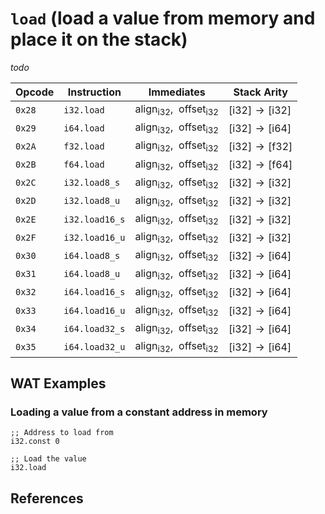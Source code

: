 
# `load` (load a value from memory and place it on the stack)

_todo_



| Opcode | Instruction    | Immediates    | Stack Arity |
|--------|----------------|---------------|-------------|
| `0x28` | `i32.load`     | $\text{align}_\text{i32},\enspace\text{offset}_\text{i32}$ | $[ \text{i32} ] \to [ \text{i32} ]$ |
| `0x29` | `i64.load`     | $\text{align}_\text{i32},\enspace\text{offset}_\text{i32}$ | $[ \text{i32} ] \to [ \text{i64} ]$ |
| `0x2A` | `f32.load`     | $\text{align}_\text{i32},\enspace\text{offset}_\text{i32}$ | $[ \text{i32} ] \to [ \text{f32} ]$ |
| `0x2B` | `f64.load`     | $\text{align}_\text{i32},\enspace\text{offset}_\text{i32}$ | $[ \text{i32} ] \to [ \text{f64} ]$ |
| `0x2C` | `i32.load8_s`  | $\text{align}_\text{i32},\enspace\text{offset}_\text{i32}$ | $[ \text{i32} ] \to [ \text{i32} ]$ |
| `0x2D` | `i32.load8_u`  | $\text{align}_\text{i32},\enspace\text{offset}_\text{i32}$ | $[ \text{i32} ] \to [ \text{i32} ]$ |
| `0x2E` | `i32.load16_s` | $\text{align}_\text{i32},\enspace\text{offset}_\text{i32}$ | $[ \text{i32} ] \to [ \text{i32} ]$ |
| `0x2F` | `i32.load16_u` | $\text{align}_\text{i32},\enspace\text{offset}_\text{i32}$ | $[ \text{i32} ] \to [ \text{i32} ]$ |
| `0x30` | `i64.load8_s`  | $\text{align}_\text{i32},\enspace\text{offset}_\text{i32}$ | $[ \text{i32} ] \to [ \text{i64} ]$ |
| `0x31` | `i64.load8_u`  | $\text{align}_\text{i32},\enspace\text{offset}_\text{i32}$ | $[ \text{i32} ] \to [ \text{i64} ]$ |
| `0x32` | `i64.load16_s` | $\text{align}_\text{i32},\enspace\text{offset}_\text{i32}$ | $[ \text{i32} ] \to [ \text{i64} ]$ |
| `0x33` | `i64.load16_u` | $\text{align}_\text{i32},\enspace\text{offset}_\text{i32}$ | $[ \text{i32} ] \to [ \text{i64} ]$ |
| `0x34` | `i64.load32_s` | $\text{align}_\text{i32},\enspace\text{offset}_\text{i32}$ | $[ \text{i32} ] \to [ \text{i64} ]$ |
| `0x35` | `i64.load32_u` | $\text{align}_\text{i32},\enspace\text{offset}_\text{i32}$ | $[ \text{i32} ] \to [ \text{i64} ]$ |



## WAT Examples

### Loading a value from a constant address in memory

```wasm
;; Address to load from
i32.const 0

;; Load the value
i32.load
```



## References

[^§2.4.7]: _WebAssembly Core Specification, Structure, Memory Instructions_ - <https://webassembly.github.io/spec/core/bikeshed/#numeric-instructions%E2%91%A0>
[^§4.4.7.1]: _WebAssembly Core Specification, Execution, Memory Instructions, t.load memarg and t.loadN_sx memarg_ - <https://webassembly.github.io/spec/core/bikeshed/#-tmathsfhrefsyntax-instr-memorymathsfloadhrefsyntax-memargmathitmemarg-and--tmathsfhrefsyntax-instr-memorymathsfloadnmathsf_hrefsyntax-sxmathitsxhrefsyntax-memargmathitmemarg>
